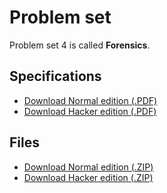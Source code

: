 # Problem set

Problem set 4 is called **Forensics**.

## Specifications

* [Download Normal edition (.PDF)](pset4.pdf)
* [Download Hacker edition (.PDF)](hacker4.pdf)

## Files

* [Download Normal edition (.ZIP)](pset4.zip)
* [Download Hacker edition (.ZIP)](hacker4.zip)